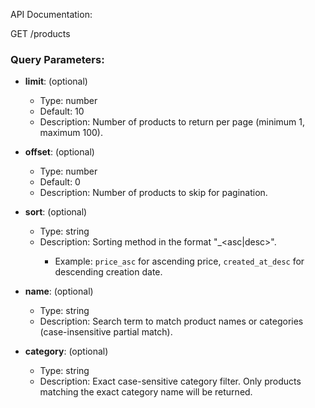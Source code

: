 API Documentation: 

GET /products
### Query Parameters:

- **limit**: (optional) 
  - Type: number
  - Default: 10
  - Description: Number of products to return per page (minimum 1, maximum 100).

- **offset**: (optional)
  - Type: number
  - Default: 0
  - Description: Number of products to skip for pagination.

- **sort**: (optional)
  - Type: string
  - Description: Sorting method in the format "<field>_<asc|desc>".
    - Example: `price_asc` for ascending price, `created_at_desc` for descending creation date.

- **name**: (optional)
  - Type: string
  - Description: Search term to match product names or categories (case-insensitive partial match).
  
- **category**: (optional)
  - Type: string
  - Description: Exact case-sensitive category filter. Only products matching the exact category name will be returned.



